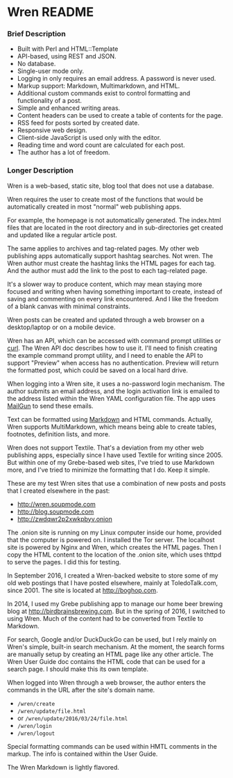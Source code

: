 # Wren README

### Brief Description

* Built with Perl and HTML::Template
* API-based, using REST and JSON.
* No database.
* Single-user mode only.
* Logging in only requires an email address. A password is never used.
* Markup support: Markdown, Multimarkdown,  and HTML. 
* Additional custom commands exist to control formatting and functionality of a post. 
* Simple and enhanced writing areas.
* Content headers can be used to create a table of contents for the page. 
* RSS feed for posts sorted by created date.
* Responsive web design.
* Client-side JavaScript is used only with the editor.
* Reading time and word count are calculated for each post.
* The author has a lot of freedom.


### Longer Description

Wren is a web-based, static site, blog tool that does not use a database. 

Wren requires the user to create most of the functions that would be automatically created in most "normal" web publishing apps.

For example, the homepage is not automatically generated. The index.html files that are located in the root directory and in sub-directories get created and updated like a regular article post.

The same applies to archives and tag-related pages. My other web publishing apps automatically support hashtag searches. Not wren. The Wren author must create the hashtag links the HTML pages for each tag. And the author must add the link to the post to each tag-related page.

It's a slower way to produce content, which may mean staying more focused and writing when having something important to create, instead of saving and commenting on every link encountered. And I like the freedom of a blank canvas with minimal constraints.

Wren posts can be created and updated through a web browser on a desktop/laptop or on a mobile device. 

Wren has an API, which can be accessed with command prompt utilities or [curl](https://curl.haxx.se/). The Wren API doc describes how to use it. I'll need to finish creating the example command prompt utility, and I need to enable the API to support "Preview" when access has no authentication. Preview will return the formatted post, which could be saved on a local hard drive. 

When logging into a Wren site, it uses a no-password login mechanism. The author submits an email address, and the login activation link is emailed to the address listed within the Wren YAML configuration file. The app uses [MailGun](http://www.mailgun.com/) to send these emails.

Text can be formatted using [Markdown](https://daringfireball.net/projects/markdown/) and HTML commands. Actually, Wren supports MultiMarkdown, which means being able to create tables, footnotes, definition lists, and more. 

Wren does not support Textile. That's a deviation from my other web publishing apps, especially since I have used Textile for writing since 2005. But within one of my Grebe-based web sites, I've tried to use Markdown more, and I've tried to minimize the formatting that I do. Keep it simple.

These are my test Wren sites that use a combination of new posts and posts that I created elsewhere in the past:

* <http://wren.soupmode.com>
* <http://blog.soupmode.com>
* <http://zwdqwr2p2xwkpbyv.onion>

The .onion site is running on my Linux computer inside our home, provided that the computer is powered on. I installed the Tor server. The localhost site is powered by Nginx and Wren, which creates the HTML pages. Then I copy the HTML content to the location of the .onion site, which uses thttpd to serve the pages. I did this for testing.

In September 2016, I created a Wren-backed website to store some of my old web postings that I have posted elsewhere, mainly at ToledoTalk.com, since 2001. The site is located at <http://boghop.com>.

In 2014, I used my Grebe publishing app to manage our home beer brewing blog at <http://birdbrainsbrewing.com>. But in the spring of 2016, I switched to using Wren. Much of the content had to be converted from Textile to Markdown.

For search, Google and/or DuckDuckGo can be used, but I rely mainly on Wren's simple, built-in search mechanism. At the moment, the search forms are manually setup by creating an HTML page like any other article. The Wren User Guide doc contains the HTML code that can be used for a search page. I should  make this its own template.

When logged into Wren through a web browser, the author enters the commands in the URL after the site's domain name.

* `/wren/create`
* `/wren/update/file.html` 
* or `/wren/update/2016/03/24/file.html`
* `/wren/login`
* `/wren/logout`


Special formatting commands can be used within HMTL comments in the markup. The info is contained within the User Guide.

The Wren Markdown is lightly flavored.

